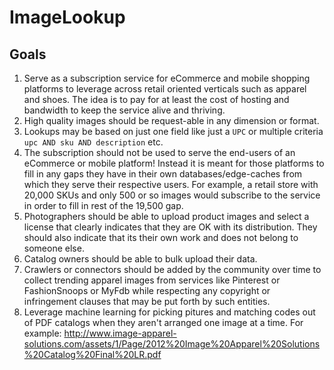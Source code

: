 ImageLookup
===========

## Goals ##

1. Serve as a subscription service for eCommerce and mobile shopping platforms to leverage across retail oriented verticals such as apparel and shoes. The idea is to pay for at least the cost of hosting and bandwidth to keep the service alive and thriving.
2. High quality images should be request-able in any dimension or format.
3. Lookups may be based on just one field like just a `UPC` or multiple criteria `upc AND sku AND description` etc.
4. The subscription should not be used to serve the end-users of an eCommerce or mobile platform! Instead it is meant for those platforms to fill in any gaps they have in their own databases/edge-caches from which they serve their respective users. For example, a retail store with 20,000 SKUs and only 500 or so images would subscribe to the service in order to fill in rest of the 19,500 gap.
5. Photographers should be able to upload product images and select a license that clearly indicates that they are OK with its distribution. They should also indicate that its their own work and does not belong to someone else.
6. Catalog owners should be able to bulk upload their data.
7. Crawlers or connectors should be added by the community over time to collect trending apparel images from services like Pinterest or FashionSnoops or MyFdb while respecting any copyright or infringement clauses that may be put forth by such entities.
8. Leverage machine learning for picking pitures and matching codes out of PDF catalogs when they aren't arranged one image at a time. For example: http://www.image-apparel-solutions.com/assets/1/Page/2012%20Image%20Apparel%20Solutions%20Catalog%20Final%20LR.pdf
